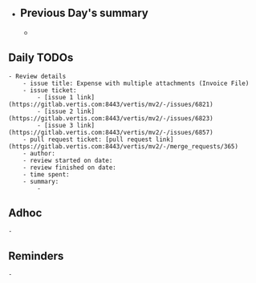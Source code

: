 - ## Previous Day's summary
	-
## Daily TODOs
	- Review details
		- issue title: Expense with multiple attachments (Invoice File)
		- issue ticket:
			- [issue 1 link](https://gitlab.vertis.com:8443/vertis/mv2/-/issues/6821)
			- [issue 2 link](https://gitlab.vertis.com:8443/vertis/mv2/-/issues/6823)
			- [issue 3 link](https://gitlab.vertis.com:8443/vertis/mv2/-/issues/6857)
		- pull request ticket: [pull request link](https://gitlab.vertis.com:8443/vertis/mv2/-/merge_requests/365)
		- author:
		- review started on date:
		- review finished on date:
		- time spent:
		- summary:
			-
## Adhoc
	-
## Reminders
	-